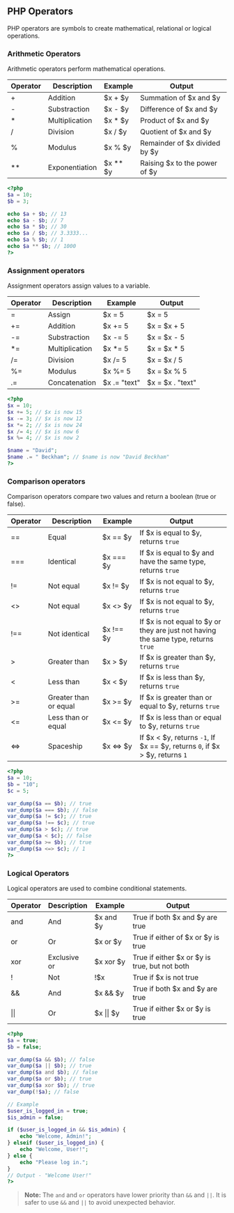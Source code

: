 ## PHP Operators
PHP operators are symbols to create mathematical, relational or logical operations.

### Arithmetic Operators
Arithmetic operators perform mathematical operations.

| Operator | Description | Example | Output |
|----------|-------------|---------|--------|
| + | Addition | $x + $y | Summation of $x and $y |
| - | Substraction | $x - $y | Difference of $x and $y |
| * | Multiplication | $x * $y | Product of $x and $y |
| / | Division | $x / $y | Quotient of $x and $y |
| % | Modulus | $x % $y | Remainder of $x divided by $y |
| ** | Exponentiation | $x ** $y | Raising $x to the power of $y |

```php
<?php
$a = 10;
$b = 3;

echo $a + $b; // 13
echo $a - $b; // 7
echo $a * $b; // 30
echo $a / $b; // 3.3333...
echo $a % $b; // 1
echo $a ** $b; // 1000
?>
```

### Assignment operators
Assignment operators assign values to a variable.

| Operator | Description | Example | Output |
|----------|-------------|---------|--------|
| = | Assign | $x = 5 | $x = 5 |
| += | Addition | $x += 5 | $x = $x + 5 |
| -= | Substraction | $x -= 5 | $x = $x - 5 |
| *= | Multiplication | $x *= 5 | $x = $x * 5 |
| /= | Division | $x /= 5 | $x = $x / 5 |
| %= | Modulus | $x %= 5 | $x = $x % 5 |
| .= | Concatenation | $x .= "text" | $x = $x . "text" |

```php
<?php
$x = 10;
$x += 5; // $x is now 15
$x -= 3; // $x is now 12
$x *= 2; // $x is now 24
$x /= 4; // $x is now 6
$x %= 4; // $x is now 2

$name = "David";
$name .= " Beckham"; // $name is now "David Beckham"
?>
```

### Comparison operators
Comparison operators compare two values and return a boolean (true or false).

| Operator | Description | Example | Output |
|----------|-------------|---------|--------|
| == | Equal | $x == $y | If $x is equal to $y, returns `true` |
| === | Identical | $x === $y | If $x is equal to $y and have the same type, returns `true` |
| != | Not equal | $x != $y | If $x is not equal to $y, returns `true` |
| <> | Not equal | $x <> $y | If $x is not equal to $y, returns `true` |
| !== | Not identical | $x !== $y | If $x is not equal to $y or they are just not having the same type, returns `true` |
| > | Greater than | $x > $y | If $x is greater than $y, returns `true` |
| < | Less than | $x < $y | If $x is less than $y, returns `true` |
| >= | Greater than or equal | $x >= $y | If $x is greater than or equal to $y, returns `true` |
| <= | Less than or equal | $x <= $y | If $x is less than or equal to $y, returns `true` |
| <=> | Spaceship | $x <=> $y | If $x < $y, returns `-1`, If $x == $y, returns `0`, if $x > $y, returns `1` |

```php
<?php
$a = 10;
$b = "10";
$c = 5;

var_dump($a == $b); // true
var_dump($a === $b); // false
var_dump($a != $c); // true
var_dump($a !== $c); // true
var_dump($a > $c); // true
var_dump($a < $c); // false
var_dump($a >= $b); // true
var_dump($a <=> $c); // 1
?>
```

### Logical Operators
Logical operators are used to combine conditional statements.

| Operator | Description | Example | Output |
|----------|-------------|---------|--------|
| and | And | $x and $y | True if both $x and $y are true |
| or | Or | $x or $y | True if either of $x or $y is true |
| xor | Exclusive or | $x xor $y | True if either $x or $y is true, but not both |
| ! | Not | !$x | True if $x is not true |
| && | And | $x && $y | True if both $x and $y are true |
| &#124;&#124; | Or | $x &#124;&#124; $y | True if either $x or $y is true |

```php
<?php
$a = true;
$b = false;

var_dump($a && $b); // false
var_dump($a || $b); // true
var_dump($a and $b); // false
var_dump($a or $b); // true
var_dump($a xor $b); // true
var_dump(!$a); // false

// Example
$user_is_logged_in = true;
$is_admin = false;

if ($user_is_logged_in && $is_admin) {
    echo "Welcome, Admin!";
} elseif ($user_is_logged_in) {
    echo "Welcome, User!";
} else {
    echo "Please log in.";
}
// Output - "Welcome User!"
?>
```
> **Note:** The `and` and `or` operators have lower priority than `&&` and `||`.
> It is safer to use `&&` and `||` to avoid unexpected behavior.
